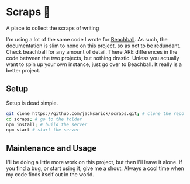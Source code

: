 # Scraps 📌
A place to collect the scraps of writing

I'm using a lot of the same code I wrote for [Beachball](https://github.com/jacksarick/beachball). As such, the documentation is slim to none on this project, so as not to be redundant. Check beachball for any amount of detail. There ARE differences in the code between the two projects, but nothing drastic. Unless you actually want to spin up your own instance, just go over to Beachball. It really is a better project.


## Setup

Setup is dead simple.

```bash
git clone https://github.com/jacksarick/scraps.git; # clone the repo
cd scraps; # go to the folder
npm install; # build the server
npm start # start the server
```

## Maintenance and Usage
I'll be doing a little more work on this project, but then I'll leave it alone. If you find a bug, or start using it, give me a shout. Always a cool time when my code finds itself out in the world.